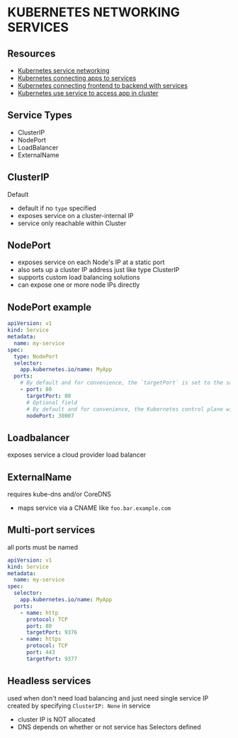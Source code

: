 # KUBERNETES NETWORKING SERVICES

## Resources

- [Kubernetes service networking](https://kubernetes.io/docs/concepts/services-networking/service/)
- [Kubernetes connecting apps to services](https://kubernetes.io/docs/tutorials/services/connect-applications-service/)
- [Kubernetes connecting frontend to backend with services](https://kubernetes.io/docs/tasks/access-application-cluster/connecting-frontend-backend/)
- [Kubernetes use service to access app in cluster](https://kubernetes.io/docs/tasks/access-application-cluster/service-access-application-cluster/)

## Service Types

- ClusterIP
- NodePort
- LoadBalancer
- ExternalName

## ClusterIP

Default

- default if no `type` specified
- exposes service on a cluster-internal IP
- service only reachable within Cluster

## NodePort

- exposes service on each Node's IP at a static port
- also sets up a cluster IP address just like type ClusterIP
- supports custom load balancing solutions
- can expose one or more node IPs directly

## NodePort example

```yaml
apiVersion: v1
kind: Service
metadata:
  name: my-service
spec:
  type: NodePort
  selector:
    app.kubernetes.io/name: MyApp
  ports:
    # By default and for convenience, the `targetPort` is set to the same value as the `port` field.
    - port: 80
      targetPort: 80
      # Optional field
      # By default and for convenience, the Kubernetes control plane will allocate a port from a range (default: 30000-32767)
      nodePort: 30007
```

## Loadbalancer

exposes service a cloud provider load balancer

## ExternalName

requires kube-dns and/or CoreDNS

- maps service via a CNAME like `foo.bar.example.com`

## Multi-port services

all ports must be named

```yaml
apiVersion: v1
kind: Service
metadata:
  name: my-service
spec:
  selector:
    app.kubernetes.io/name: MyApp
  ports:
    - name: http
      protocol: TCP
      port: 80
      targetPort: 9376
    - name: https
      protocol: TCP
      port: 443
      targetPort: 9377
```

## Headless services

used when don't need load balancing and just need single service IP
created by specifying `ClusterIP: None` in service

- cluster IP is NOT allocated
- DNS depends on whether or not service has Selectors defined
